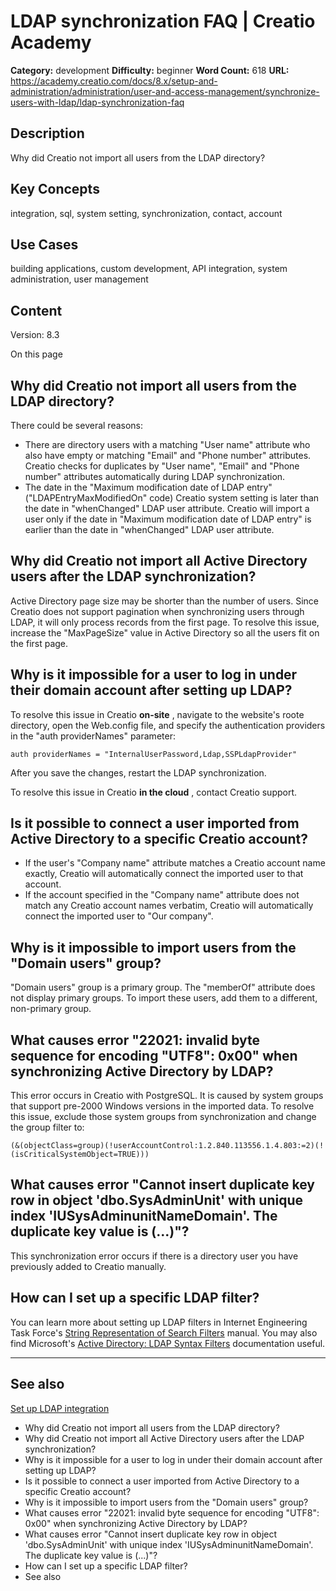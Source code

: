 # LDAP synchronization FAQ | Creatio Academy

**Category:** development **Difficulty:** beginner **Word Count:** 618 **URL:**
https://academy.creatio.com/docs/8.x/setup-and-administration/administration/user-and-access-management/synchronize-users-with-ldap/ldap-synchronization-faq

## Description

Why did Creatio not import all users from the LDAP directory?

## Key Concepts

integration, sql, system setting, synchronization, contact, account

## Use Cases

building applications, custom development, API integration, system
administration, user management

## Content

Version: 8.3

On this page

## Why did Creatio not import all users from the LDAP directory?​

There could be several reasons:

- There are directory users with a matching "User name" attribute who also have
  empty or matching "Email" and "Phone number" attributes. Creatio checks for
  duplicates by "User name", "Email" and "Phone number" attributes automatically
  during LDAP synchronization.
- The date in the "Maximum modification date of LDAP entry"
  ("LDAPEntryMaxModifiedOn" code) Creatio system setting is later than the date
  in "whenChanged" LDAP user attribute. Creatio will import a user only if the
  date in "Maximum modification date of LDAP entry" is earlier than the date in
  "whenChanged" LDAP user attribute.

## Why did Creatio not import all Active Directory users after the LDAP synchronization?​

Active Directory page size may be shorter than the number of users. Since
Creatio does not support pagination when synchronizing users through LDAP, it
will only process records from the first page. To resolve this issue, increase
the "MaxPageSize" value in Active Directory so all the users fit on the first
page.

## Why is it impossible for a user to log in under their domain account after setting up LDAP?​

To resolve this issue in Creatio **on-site** , navigate to the website's roote
directory, open the Web.config file, and specify the authentication providers in
the "auth providerNames" parameter:

    auth providerNames = "InternalUserPassword,Ldap,SSPLdapProvider"

After you save the changes, restart the LDAP synchronization.

To resolve this issue in Creatio **in the cloud** , contact Creatio support.

## Is it possible to connect a user imported from Active Directory to a specific Creatio account?​

- If the user's "Company name" attribute matches a Creatio account name exactly,
  Creatio will automatically connect the imported user to that account.
- If the account specified in the "Company name" attribute does not match any
  Creatio account names verbatim, Creatio will automatically connect the
  imported user to "Our company".

## Why is it impossible to import users from the "Domain users" group?​

"Domain users" group is a primary group. The "memberOf" attribute does not
display primary groups. To import these users, add them to a different,
non-primary group.

## What causes error "22021: invalid byte sequence for encoding "UTF8": 0x00" when synchronizing Active Directory by LDAP?​

This error occurs in Creatio with PostgreSQL. It is caused by system groups that
support pre-2000 Windows versions in the imported data. To resolve this issue,
exclude those system groups from synchronization and change the group filter to:

    (&(objectClass=group)(!userAccountControl:1.2.840.113556.1.4.803:=2)(!(isCriticalSystemObject=TRUE)))

## What causes error "Cannot insert duplicate key row in object 'dbo.SysAdminUnit' with unique index 'IUSysAdminunitNameDomain'. The duplicate key value is (...)"?​

This synchronization error occurs if there is a directory user you have
previously added to Creatio manually.

## How can I set up a specific LDAP filter?​

You can learn more about setting up LDAP filters in Internet Engineering Task
Force's
[String Representation of Search Filters](https://tools.ietf.org/search/rfc4515)
manual. You may also find Microsoft's
[Active Directory: LDAP Syntax Filters](https://social.technet.microsoft.com/wiki/contents/articles/5392.active-directory-ldap-syntax-filters.aspx)
documentation useful.

---

## See also​

[Set up LDAP integration](https://academy.creatio.com/documents?id=513)

- Why did Creatio not import all users from the LDAP directory?
- Why did Creatio not import all Active Directory users after the LDAP
  synchronization?
- Why is it impossible for a user to log in under their domain account after
  setting up LDAP?
- Is it possible to connect a user imported from Active Directory to a specific
  Creatio account?
- Why is it impossible to import users from the "Domain users" group?
- What causes error "22021: invalid byte sequence for encoding "UTF8": 0x00"
  when synchronizing Active Directory by LDAP?
- What causes error "Cannot insert duplicate key row in object
  'dbo.SysAdminUnit' with unique index 'IUSysAdminunitNameDomain'. The duplicate
  key value is (...)"?
- How can I set up a specific LDAP filter?
- See also
